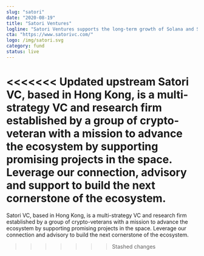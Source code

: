 ```yaml
---
slug: "satori"
date: "2020-08-19"
title: "Satori Ventures"
logline: "Satori Ventures supports the long-term growth of Solana and Serum by providing incubation to early-stage projects in the ecosystem."
cta: "https://www.satorivc.com/"
logo: /img/satori.svg
category: fund
status: live
---
```


<<<<<<< Updated upstream
Satori VC, based in Hong Kong, is a multi-strategy VC and research firm established by a group of crypto-veteran with a mission to advance the ecosystem by supporting promising projects in the space. Leverage our connection, advisory and support to build the next cornerstone of the ecosystem.
=======
Satori VC, based in Hong Kong, is a multi-strategy VC and research firm established by a group of crypto-veterans with a mission to advance the ecosystem by supporting promising projects in the space. Leverage our connection and advisory to build the next cornerstone of the ecosystem.
>>>>>>> Stashed changes
